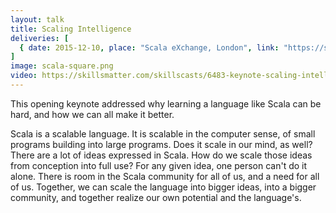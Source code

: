 ```yaml
---
layout: talk
title: Scaling Intelligence
deliveries: [
  { date: 2015-12-10, place: "Scala eXchange, London", link: "https://skillsmatter.com/conferences/6862-scala-exchange-2015#program" }
]
image: scala-square.png
video: https://skillsmatter.com/skillscasts/6483-keynote-scaling-intelligence-moving-ideas-forward
---
```

This opening keynote addressed why learning a language like Scala can be hard, and how we can all make it better.

Scala is a scalable language. It is scalable in the computer sense, of small programs building into large programs. Does it scale in our mind, as well? There are a lot of ideas expressed in Scala. How do we scale those ideas from conception into full use? For any given idea, one person can't do it alone. There is room in the Scala community for all of us, and a need for all of us. Together, we can scale the language into bigger ideas, into a bigger community, and together realize our own potential and the language's.
